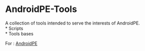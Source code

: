 <h1> AndroidPE-Tools</h1>
A collection of tools intended to serve the interests of AndroidPE.<br>
* Scripts<br>
* Tools bases<br>

For : [AndroidPE](https://t.me/AndroidPEOfficial)
